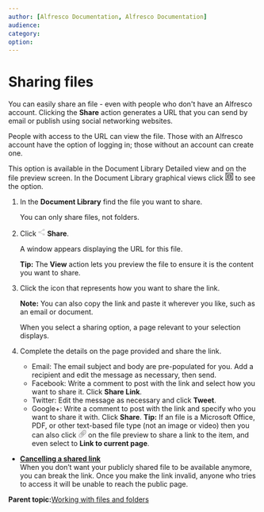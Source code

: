 ```yaml
---
author: [Alfresco Documentation, Alfresco Documentation]
audience: 
category: 
option: 
---
```


# Sharing files

You can easily share an file - even with people who don't have an Alfresco account. Clicking the **Share** action generates a URL that you can send by email or publish using social networking websites.

People with access to the URL can view the file. Those with an Alfresco account have the option of logging in; those without an account can create one.

This option is available in the Document Library Detailed view and on the file preview screen. In the Document Library graphical views click ![Information icon](../images/ico-information.png) to see the option.

1.  In the **Document Library** find the file you want to share.

    You can only share files, not folders.

2.  Click ![Share icon](../images/ico-share.png) **Share**.

    A window appears displaying the URL for this file.

    **Tip:** The **View** action lets you preview the file to ensure it is the content you want to share.

3.  Click the icon that represents how you want to share the link.

    **Note:** You can also copy the link and paste it wherever you like, such as an email or document.

    When you select a sharing option, a page relevant to your selection displays.

4.  Complete the details on the page provided and share the link.

    -   Email: The email subject and body are pre-populated for you. Add a recipient and edit the message as necessary, then send.
    -   Facebook: Write a comment to post with the link and select how you want to share it. Click **Share Link**.
    -   Twitter: Edit the message as necessary and click **Tweet**.
    -   Google+: Write a comment to post with the link and specify who you want to share it with. Click **Share**.
    **Tip:** If an file is a Microsoft Office, PDF, or other text-based file type \(not an image or video\) then you can also click ![Advanced Search icon](../images/ico-link.png) on the file preview to share a link to the item, and even select to **Link to current page**.


-   **[Cancelling a shared link](../tasks/library-item-unshare.md)**  
 When you don’t want your publicly shared file to be available anymore, you can break the link. Once you make the link invalid, anyone who tries to access it will be unable to reach the public page.

**Parent topic:**[Working with files and folders](../concepts/library-items-individual.md)


